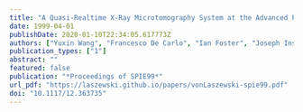 ```yaml
---
title: "A Quasi-Realtime X-Ray Microtomography System at the Advanced Photon Source"
date: 1999-04-01
publishDate: 2020-01-10T22:34:05.617773Z
authors: ["Yuxin Wang", "Francesco De Carlo", "Ian Foster", "Joseph Insley", "Carl Kesselman", "Peter Lane", "Gregor von Laszewski", "Derrick C. Mancini", "Ian McNulty", "Mei-Hui Su", "Brian Tieman"]
publication_types: ["1"]
abstract: ""
featured: false
publication: "*Proceedings of SPIE99*"
url_pdf: "https://laszewski.github.io/papers/vonLaszewski-spie99.pdf"
doi: "10.1117/12.363735"
---
```


